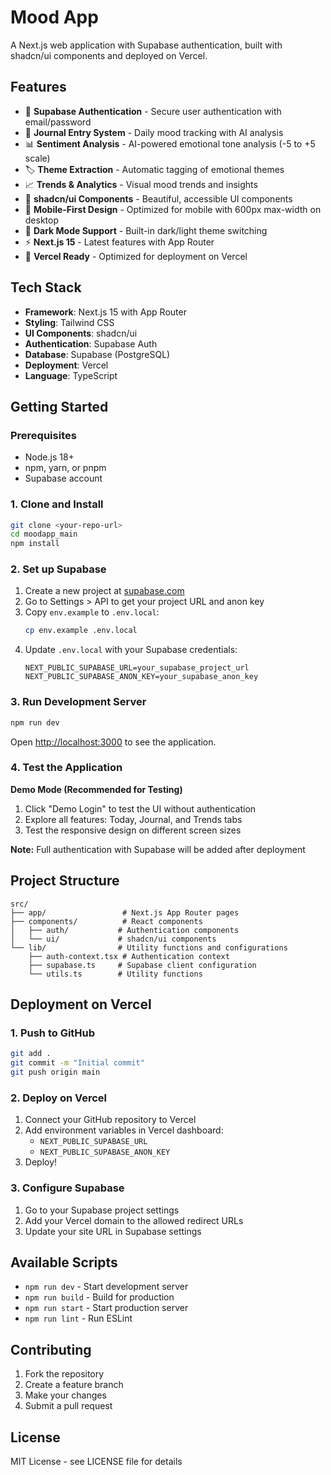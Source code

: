 # Mood App

A Next.js web application with Supabase authentication, built with shadcn/ui components and deployed on Vercel.

## Features

- 🔐 **Supabase Authentication** - Secure user authentication with email/password
- 📝 **Journal Entry System** - Daily mood tracking with AI analysis
- 📊 **Sentiment Analysis** - AI-powered emotional tone analysis (-5 to +5 scale)
- 🏷️ **Theme Extraction** - Automatic tagging of emotional themes
- 📈 **Trends & Analytics** - Visual mood trends and insights
- 🎨 **shadcn/ui Components** - Beautiful, accessible UI components
- 📱 **Mobile-First Design** - Optimized for mobile with 600px max-width on desktop
- 🌙 **Dark Mode Support** - Built-in dark/light theme switching
- ⚡ **Next.js 15** - Latest features with App Router
- 🚀 **Vercel Ready** - Optimized for deployment on Vercel

## Tech Stack

- **Framework**: Next.js 15 with App Router
- **Styling**: Tailwind CSS
- **UI Components**: shadcn/ui
- **Authentication**: Supabase Auth
- **Database**: Supabase (PostgreSQL)
- **Deployment**: Vercel
- **Language**: TypeScript

## Getting Started

### Prerequisites

- Node.js 18+ 
- npm, yarn, or pnpm
- Supabase account

### 1. Clone and Install

```bash
git clone <your-repo-url>
cd moodapp_main
npm install
```

### 2. Set up Supabase

1. Create a new project at [supabase.com](https://supabase.com)
2. Go to Settings > API to get your project URL and anon key
3. Copy `env.example` to `.env.local`:
   ```bash
   cp env.example .env.local
   ```
4. Update `.env.local` with your Supabase credentials:
   ```env
   NEXT_PUBLIC_SUPABASE_URL=your_supabase_project_url
   NEXT_PUBLIC_SUPABASE_ANON_KEY=your_supabase_anon_key
   ```

### 3. Run Development Server

```bash
npm run dev
```

Open [http://localhost:3000](http://localhost:3000) to see the application.

### 4. Test the Application

**Demo Mode (Recommended for Testing)**
1. Click "Demo Login" to test the UI without authentication
2. Explore all features: Today, Journal, and Trends tabs
3. Test the responsive design on different screen sizes

**Note:** Full authentication with Supabase will be added after deployment

## Project Structure

```
src/
├── app/                 # Next.js App Router pages
├── components/          # React components
│   ├── auth/           # Authentication components
│   └── ui/             # shadcn/ui components
└── lib/                # Utility functions and configurations
    ├── auth-context.tsx # Authentication context
    ├── supabase.ts     # Supabase client configuration
    └── utils.ts        # Utility functions
```

## Deployment on Vercel

### 1. Push to GitHub

```bash
git add .
git commit -m "Initial commit"
git push origin main
```

### 2. Deploy on Vercel

1. Connect your GitHub repository to Vercel
2. Add environment variables in Vercel dashboard:
   - `NEXT_PUBLIC_SUPABASE_URL`
   - `NEXT_PUBLIC_SUPABASE_ANON_KEY`
3. Deploy!

### 3. Configure Supabase

1. Go to your Supabase project settings
2. Add your Vercel domain to the allowed redirect URLs
3. Update your site URL in Supabase settings

## Available Scripts

- `npm run dev` - Start development server
- `npm run build` - Build for production
- `npm run start` - Start production server
- `npm run lint` - Run ESLint

## Contributing

1. Fork the repository
2. Create a feature branch
3. Make your changes
4. Submit a pull request

## License

MIT License - see LICENSE file for details
